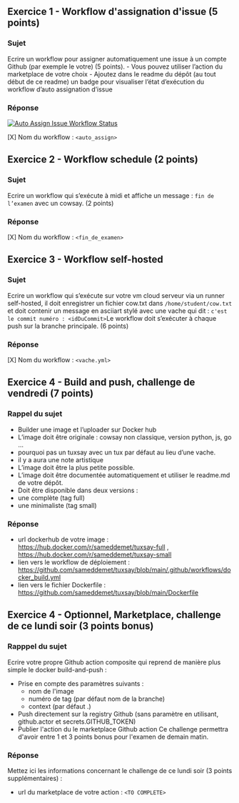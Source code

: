
 ## Exercice 1 - Workflow d'assignation d'issue (5 points)
  
### Sujet

Ecrire un workflow pour assigner automatiquement une issue à un compte Github (par exemple le votre) (5 points).
    - Vous pouvez utiliser l’action du marketplace de votre choix
    - Ajoutez dans le readme du dépôt (au tout début de ce readme) un badge pour visualiser l’état d’exécution du workflow d’auto assignation d’issue

### Réponse
[![Auto Assign Issue Workflow Status](https://github.com/O-clock-Hati/examen-s10-final-sameddemet/actions/workflows/auto_assign.yml/badge.svg)](https://github.com/O-clock-Hati/examen-s10-final-sameddemet/actions/workflows/auto_assign.yml)


[X] Nom du workflow : `<auto_assign>`

## Exercice 2 - Workflow schedule (2 points)

### Sujet

Ecrire un workflow qui s’exécute à midi et affiche un message : `fin de l’examen` avec un cowsay. (2 points)

### Réponse

[X] Nom du workflow : `<fin_de_examen>`

## Exercice 3 - Workflow self-hosted

### Sujet

Ecrire un workflow qui s’exécute sur votre vm cloud serveur via un runner self-hosted, il doit enregistrer un fichier cow.txt dans `/home/student/cow.txt` et doit contenir un message en asciiart stylé avec une vache qui dit : `c'est le commit numéro : <idDuCommit>`Le workflow doit s’exécuter à chaque push sur la branche principale. (6 points)

### Réponse

[X] Nom du workflow : `<vache.yml>`

## Exercice 4 - Build and push, challenge de vendredi (7 points)

### Rappel du sujet

- Builder une image et l’uploader sur Docker hub
- L’image doit être originale : cowsay non classique, version python, js, go …
 - pourquoi pas un tuxsay avec un tux par défaut au lieu d’une vache.
 - il y a aura une note artistique
- L’image doit être la plus petite possible.
- L’image doit être documentée automatiquement et utiliser le readme.md de votre dépôt.
- Doit être disponible dans deux versions :
 - une complète (tag full)
 - une minimaliste (tag small)


### Réponse

- url dockerhub de votre image : https://hub.docker.com/r/sameddemet/tuxsay-full , https://hub.docker.com/r/sameddemet/tuxsay-small
- lien vers le workflow de déploiement : https://github.com/sameddemet/tuxsay/blob/main/.github/workflows/docker_build.yml
- lien vers le fichier Dockerfile : https://github.com/sameddemet/tuxsay/blob/main/Dockerfile




## Exercice 4 - Optionnel, Marketplace, challenge de ce lundi soir (3 points bonus)

### Rapppel du sujet

Ecrire votre propre Github action composite qui reprend de manière plus simple le docker build-and-push :
* Prise en compte des paramètres suivants :
  * nom de l'image
  * numéro de tag (par défaut nom de la branche)
  * context (par défaut .)
* Push directement sur la registry Github (sans paramètre en utilisant, github.actor et secrets.GITHUB_TOKEN)
* Publier l'action du le marketplace Github action
Ce challenge permettra d'avoir entre 1 et 3 points bonus pour l'examen de demain matin.

### Réponse

Mettez ici les informations concernant le challenge de ce lundi soir (3 points supplémentaires) :
- url du marketplace de votre action : `<TO COMPLETE>`
